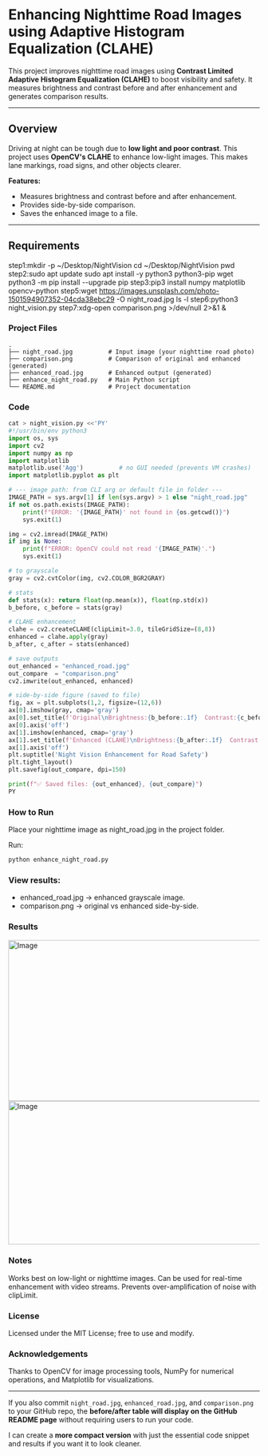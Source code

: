# Enhancing Nighttime Road Images using Adaptive Histogram Equalization (CLAHE)

This project improves nighttime road images using **Contrast Limited Adaptive Histogram Equalization (CLAHE)** to boost visibility and safety. It measures brightness and contrast before and after enhancement and generates comparison results.

---

## Overview
Driving at night can be tough due to **low light and poor contrast**. This project uses **OpenCV's CLAHE** to enhance low-light images. This makes lane markings, road signs, and other objects clearer.

**Features:**
- Measures brightness and contrast before and after enhancement.
- Provides side-by-side comparison.
- Saves the enhanced image to a file.

---

## Requirements
step1:mkdir -p ~/Desktop/NightVision
cd ~/Desktop/NightVision
pwd
step2:sudo apt update
sudo apt install -y python3 python3-pip wget
python3 -m pip install --upgrade pip
step3:pip3 install numpy matplotlib opencv-python
step5:wget https://images.unsplash.com/photo-1501594907352-04cda38ebc29 -O night_road.jpg
ls -l
step6:python3 night_vision.py
step7:xdg-open comparison.png >/dev/null 2>&1 &

### Project Files
```
.
├── night_road.jpg          # Input image (your nighttime road photo)
├── comparison.png          # Comparison of original and enhanced (generated)
├── enhanced_road.jpg       # Enhanced output (generated)
├── enhance_night_road.py   # Main Python script
└── README.md               # Project documentation
```
### Code
```python
cat > night_vision.py <<'PY'
#!/usr/bin/env python3
import os, sys
import cv2
import numpy as np
import matplotlib
matplotlib.use('Agg')          # no GUI needed (prevents VM crashes)
import matplotlib.pyplot as plt

# --- image path: from CLI arg or default file in folder ---
IMAGE_PATH = sys.argv[1] if len(sys.argv) > 1 else "night_road.jpg"
if not os.path.exists(IMAGE_PATH):
    print(f"ERROR: '{IMAGE_PATH}' not found in {os.getcwd()}")
    sys.exit(1)

img = cv2.imread(IMAGE_PATH)
if img is None:
    print(f"ERROR: OpenCV could not read '{IMAGE_PATH}'.")
    sys.exit(1)

# to grayscale
gray = cv2.cvtColor(img, cv2.COLOR_BGR2GRAY)

# stats
def stats(x): return float(np.mean(x)), float(np.std(x))
b_before, c_before = stats(gray)

# CLAHE enhancement
clahe = cv2.createCLAHE(clipLimit=3.0, tileGridSize=(8,8))
enhanced = clahe.apply(gray)
b_after, c_after = stats(enhanced)

# save outputs
out_enhanced = "enhanced_road.jpg"
out_compare  = "comparison.png"
cv2.imwrite(out_enhanced, enhanced)

# side-by-side figure (saved to file)
fig, ax = plt.subplots(1,2, figsize=(12,6))
ax[0].imshow(gray, cmap='gray')
ax[0].set_title(f'Original\nBrightness:{b_before:.1f}  Contrast:{c_before:.1f}')
ax[0].axis('off')
ax[1].imshow(enhanced, cmap='gray')
ax[1].set_title(f'Enhanced (CLAHE)\nBrightness:{b_after:.1f}  Contrast:{c_after:.1f}')
ax[1].axis('off')
plt.suptitle('Night Vision Enhancement for Road Safety')
plt.tight_layout()
plt.savefig(out_compare, dpi=150)

print(f"✅ Saved files: {out_enhanced}, {out_compare}")
PY
```
### How to Run
Place your nighttime image as night_road.jpg in the project folder.

Run:
```bash
python enhance_night_road.py
```
### View results:
- enhanced_road.jpg → enhanced grayscale image.
- comparison.png → original vs enhanced side-by-side.

### Results
<img width="568" height="322" alt="Image" src="https://github.com/user-attachments/assets/398ea651-6e7c-4866-8115-3cbd7148ea22" />

<img width="564" height="287" alt="Image" src="https://github.com/user-attachments/assets/1479b1f7-d3fd-4c7e-8d06-27155a611d27" />


### Notes
Works best on low-light or nighttime images. Can be used for real-time enhancement with video streams. Prevents over-amplification of noise with clipLimit.

### License
Licensed under the MIT License; free to use and modify.

### Acknowledgements
Thanks to OpenCV for image processing tools, NumPy for numerical operations, and Matplotlib for visualizations.

---

If you also commit `night_road.jpg`, `enhanced_road.jpg`, and `comparison.png` to your GitHub repo, the **before/after table will display on the GitHub README page** without requiring users to run your code.

I can create a **more compact version** with just the essential code snippet and results if you want it to look cleaner.
